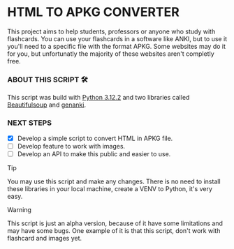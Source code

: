 # HTML TO APKG CONVERTER

This project aims to help students, professors or anyone who study with flashcards. You can use your flashcards in a software like ANKI, but to use it you'll need to a specific file with the format APKG. Some websites may do it for you, but unfortunatly the majority of these websites aren't completly free.

### ABOUT THIS SCRIPT 🛠️

This script was build with [Python 3.12.2](https://docs.python.org/3/) and two libraries called [Beautifulsoup](https://beautiful-soup-4.readthedocs.io/en/latest/) and [genanki](https://pypi.org/project/genanki/).

### NEXT STEPS
- [x] Develop a simple script to convert HTML in APKG file.
- [ ] Develop feature to work with images.
- [ ] Develop an API to make this public and easier to use.

> [!TIP]
You may use this script and make any changes. There is no need to install these libraries in your local machine, create a VENV to Python, it's very easy.  

> [!WARNING]
This script is just an alpha version, because of it have some limitations and may have some bugs. One example of it is that this script, don't work with flashcard and images yet.
